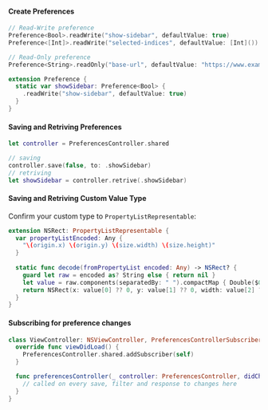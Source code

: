#### Create Preferences

```swift
// Read-Write preference
Preference<Bool>.readWrite("show-sidebar", defaultValue: true)
Preference<[Int]>.readWrite("selected-indices", defaultValue: [Int]())

// Read-Only preference
Preference<String>.readOnly("base-url", defaultValue: "https://www.example.com")
```

```swift
extension Preference {
  static var showSidebar: Preference<Bool> {
    .readWrite("show-sidebar", defaultValue: true)
  }
}
```
#### Saving and Retriving Preferences

```swift
let controller = PreferencesController.shared

// saving
controller.save(false, to: .showSidebar)
// retriving
let showSidebar = controller.retrive(.showSidebar)
```

#### Saving and Retriving Custom Value Type

Confirm your custom type to `PropertyListRepresentable`:

```swift
extension NSRect: PropertyListRepresentable {
  var propertyListEncoded: Any {
    "\(origin.x) \(origin.y) \(size.width) \(size.height)"
  }
  
  static func decode(fromPropertyList encoded: Any) -> NSRect? {
    guard let raw = encoded as? String else { return nil }
    let value = raw.components(separatedBy: " ").compactMap { Double($0) }.map { CGFloat($0) }
    return NSRect(x: value[0] ?? 0, y: value[1] ?? 0, width: value[2] ?? 0, height: value[3] ?? 0)
  }
}
```

#### Subscribing for preference changes 

```swift
class ViewController: NSViewController, PreferencesControllerSubscriber {
  override func viewDidLoad() {
    PreferencesController.shared.addSubscriber(self)
  }

  func preferencesController(_ controller: PreferencesController, didChangePreferenceWithKey key: String, newValue: PropertyListRepresentable, oldValue: PropertyListRepresentable) {
    // called on every save, filter and response to changes here
  }
}
```
